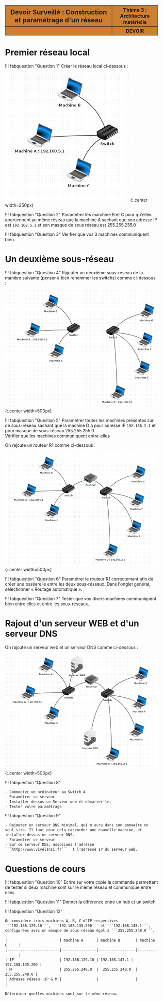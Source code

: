 <table  style="background-color: #CD7F32; width:100%;">
    <thead>
        <tr>
            <th style="text-align:center;border:solid;border-width:1px;font-size:16pt;width:70%;">Devoir Surveillé : Construction et paramétrage d'un réseau</th>
            <th style="text-align:center;border:solid;border-width:1px;font-size:12pt;width:30%">Thème 3 : Architecture matérielle</th>
        </tr>
                    <tr>
            <th style="text-align:center;border:solid;border-width:1px;font-size:16pt;width:70%;"></th>
            <th style="text-align:center;border:solid;border-width:1px;font-size:12pt;width:30%">DEVOIR</th>
        </tr>
    </thead>
</table>

# Premier réseau local

!!! fabquestion "Question 1" 
    Créer le réseau local ci-dessous : 

![](dataR/reseau01.png){:.center width=250px}

!!! fabquestion "Question 2" 
    Paramétrer les marchine B et C pour qu'elles apartiennent au même réseau que la machine A sachant que son adresse IP est `192.168.5.1` et son masque de sous réseau est 255.255.255.0

!!! fabquestion "Question 3" 
    Vérifier que vos 3 machines communiquent bien.  
   

# Un deuxième sous-réseau 

!!! fabquestion "Question 4"
    Rajouter un deuxième sous-réseau de la manière suivante (penser à bien renommer les switchs) comme ci-dessous :

![](dataR/reseau02.png){:.center width=500px}

!!! fabquestion "Question 5"
    Paramétrer toutes les machines présentes sur ce sous-réseau sachant que la machine D a pour adresse IP `192.168.2.1` et pour masque de sous-réseau 255.255.255.0  
    Vérifier que les machines communiquent entre-elles

On rajoute un routeur R1 comme ci-dessous : 

![](dataR/reseau03.png){:.center width=500px}

!!! fabquestion "Question 6"
    Paramétrer le routeur R1 correctement afin de créer une passerelle entre les deux sous-réseaux. Dans l'onglet général, sélectionner « Routage automatique ».  
    
!!! fabquestion "Question 7"
    Tester que vos divers machines communiquent bien entre elles et entre les sous-réseaux..

# Rajout d'un serveur WEB et d'un serveur DNS

On rajoute un serveur web et un serveur DNS comme ci-dessous : 

![](dataR/reseau04.png){:.center width=500px}

!!! fabquestion "Question 8"
    
    - Connecter un ordinateur au Switch A   
    - Paramétrer ce serveur  
    - Installer dessus un Serveur web et démarrer-le.   
    - Tester votre paramétrage


!!! fabquestion "Question 9"
    
    - Rajouter un serveur DNS minimal, qui n'aura dans son annuaire un seul site. Il faut pour cela raccorder une nouvelle machine, et installer dessus un serveur DNS.  
    - Parametrer ce serveur  
    - Sur ce serveur DNS, associons l'adresse ```http://www.vivelansi.fr```  à l'adresse IP du serveur web.  
 
# Questions de cours

!!! fabquestion "Question 10"
    Ecrire sur votre copie la commande permettant de tester si deux machine sont sur le même réseau et communique entre elles.

!!! fabquestion "Question 11"
    Donner la différence entre un hub et un switch

!!! fabquestion "Question 12"

    On considére trois machines A, B, C d'IP respectives ```192.168.129.10```, ```192.168.135.200``` et ```192.168.145.1```, configurées avec un masque de sous-réseau égal à ```255.255.248.0```.  

    |                        | machine A      | machine B       | machine C     |
    |------------------------|----------------|-----------------|---------------|
    | IP                     | 192.168.129.10 | 192.168.145.1 | 192.168.135.200 |
    | M                      | 255.255.248.0  |  255.255.248.0  | 255.255.248.0 |
    | Adresse réseau :IP & M |                |                 |               |

    Déterminer quelles machines sont sur le même réseau.




